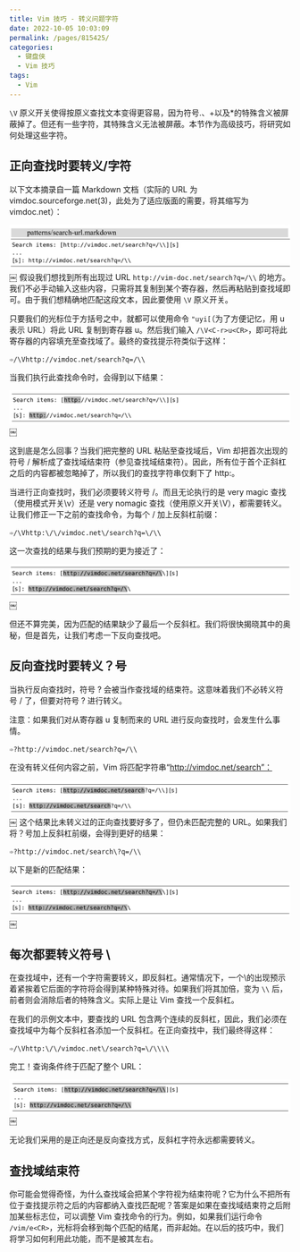 ```yaml
---
title: Vim 技巧 - 转义问题字符
date: 2022-10-05 10:03:09
permalink: /pages/815425/
categories:
  - 键盘侠
  - Vim 技巧
tags:
  - Vim
---
```


`\V` 原义开关使得按原义查找文本变得更容易，因为符号.、+以及*的特殊含义被屏蔽掉了。但还有一些字符，其特殊含义无法被屏蔽。本节作为高级技巧，将研究如何处理这些字符。

## 正向查找时要转义/字符

以下文本摘录自一篇 Markdown 文档（实际的 URL 为 vimdoc.sourceforge.net(3)，此处为了适应版面的需要，将其缩写为 vimdoc.net）：

![](../../.vuepress/public/img/vim/161.jpg)
￼
假设我们想找到所有出现过 URL `http://vim-doc.net/search?q=/\\` 的地方。我们不必手动输入这些内容，只需将其复制到某个寄存器，然后再粘贴到查找域即可。由于我们想精确地匹配这段文本，因此要使用 `\V` 原义开关。

只要我们的光标位于方括号之中，就都可以使用命令 `"uyi[`（为了方便记忆，用 u 表示 URL）将此 URL 复制到寄存器 u。然后我们输入 `/\V<C-r>u<CR>`，即可将此寄存器的内容填充至查找域了。最终的查找提示符类似于这样：

`➾/\Vhttp://vimdoc.net/search?q=/\\`

当我们执行此查找命令时，会得到以下结果：

![](../../.vuepress/public/img/vim/162.jpg)￼

这到底是怎么回事？当我们把完整的 URL 粘贴至查找域后，Vim 却把首次出现的符号 / 解析成了查找域结束符（参见查找域结束符）。因此，所有位于首个正斜杠之后的内容都被忽略掉了，所以我们的查找字符串仅剩下了 http:。

当进行正向查找时，我们必须要转义符号 /。而且无论执行的是 very magic 查找（使用模式开关\v）还是 very nomagic 查找（使用原义开关\V），都需要转义。让我们修正一下之前的查找命令，为每个 / 加上反斜杠前缀：

`➾/\Vhttp:\/\/vimdoc.net\/search?q=\/\\`

这一次查找的结果与我们预期的更为接近了：

![](../../.vuepress/public/img/vim/163.jpg)￼

但还不算完美，因为匹配的结果缺少了最后一个反斜杠。我们将很快揭晓其中的奥秘，但是首先，让我们考虑一下反向查找吧。

## 反向查找时要转义？号

当执行反向查找时，符号 ? 会被当作查找域的结束符。这意味着我们不必转义符号 / 了，但要对符号 ? 进行转义。

注意：如果我们对从寄存器 u 复制而来的 URL 进行反向查找时，会发生什么事情。

`➾?http://vimdoc.net/search?q=/\\`

在没有转义任何内容之前，Vim 将匹配字符串“http://vimdoc.net/search”：

![](../../.vuepress/public/img/vim/164.jpg)
￼
这个结果比未转义过的正向查找要好多了，但仍未匹配完整的 URL。如果我们将？号加上反斜杠前缀，会得到更好的结果：

`➾?http://vimdoc.net/search\?q=/\\`

以下是新的匹配结果：

![](../../.vuepress/public/img/vim/163.jpg)￼

## 每次都要转义符号 \

在查找域中，还有一个字符需要转义，即反斜杠。通常情况下，一个\的出现预示着紧挨着它后面的字符将会得到某种特殊对待。如果我们将其加倍，变为 `\\` 后，前者则会消除后者的特殊含义。实际上是让 Vim 查找一个反斜杠。

在我们的示例文本中，要查找的 URL 包含两个连续的反斜杠，因此，我们必须在查找域中为每个反斜杠各添加一个反斜杠。在正向查找中，我们最终得这样：

`➾/\Vhttp:\/\/vimdoc.net\/search?q=\/\\\\`

完工！查询条件终于匹配了整个 URL：

![](../../.vuepress/public/img/vim/165.jpg)￼

无论我们采用的是正向还是反向查找方式，反斜杠字符永远都需要转义。

## 查找域结束符

你可能会觉得奇怪，为什么查找域会把某个字符视为结束符呢？它为什么不把所有位于查找提示符之后的内容都纳入查找匹配呢？答案是如果在查找域结束符之后附加某些标志位，可以调整 Vim 查找命令的行为。例如，如果我们运行命令 `/vim/e<CR>`，光标将会移到每个匹配的结尾，而非起始。在以后的技巧中，我们将学习如何利用此功能，而不是被其左右。
